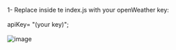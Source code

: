 1- Replace inside te index.js with your openWeather key:<br><br>apiKey= "(your key)";<br><br>
![image](https://github.com/user-attachments/assets/4bd2a66f-481f-440c-b2d0-ef48e9ce8fbe)
